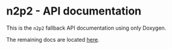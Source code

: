 n2p2 - API documentation
========================

This is the `n2p2` fallback API documentation using only Doxygen.

The remaining docs are located [here](../../html/index.html).
